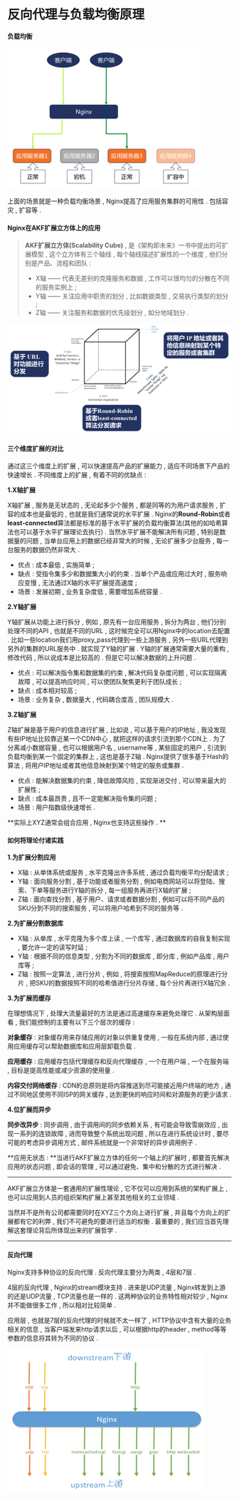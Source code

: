 # 反向代理与负载均衡原理

#### 负载均衡

![](/assets/fuzaijunh.png)

上面的场景就是一种负载均衡场景 , Nginx提高了应用服务集群的可用性 . 包括容灾 , 扩容等 .

#### Nginx在AKF扩展立方体上的应用

> **AKF扩展立方体\(Scalability Cube\)** , 是《架构即未来》一书中提出的可扩展模型 , 这个立方体有三个轴线 , 每个轴线描述扩展性的一个维度 , 他们分别是产品、流程和团队 :
>
> * X轴 —— 代表无差别的克隆服务和数据 , 工作可以很均匀的分散在不同的服务实例上 ; 
> * Y轴 —— 关注应用中职责的划分 , 比如数据类型 , 交易执行类型的划分 ; 
> * Z轴 —— 关注服务和数据的优先级划分 , 如分地域划分 .

![](/assets/akflifangti.png)

#### 三个维度扩展的对比

通过这三个维度上的扩展 , 可以快速提高产品的扩展能力 , 适应不同场景下产品的快速增长 . 不同维度上的扩展 , 有着不同的优缺点 :

**1.X轴扩展**

X轴扩展 , 服务是无状态的 , 无论起多少个服务 , 都是同等的为用户请求服务 , 扩容的成本也是最低的 , 也就是我们通常说的水平扩展 . Nginx的**Round-Robin**或者**least-connected**算法都是标准的基于水平扩展的负载均衡算法\(其他的如哈希算法也可以基于水平扩展理论去执行\) . 当然水平扩展不能解决所有问题 , 特别是数据量的问题 , 当单台应用上的数据已经非常大的时候 , 无论扩展多少台服务 , 每一台服务的数据仍然非常大 .

* 优点 : 成本最低 , 实施简单 ;
* 缺点 : 受指令集多少和数据集大小的约束 . 当单个产品或应用过大时 , 服务响应变慢 , 无法通过X轴的水平扩展提高速度 ;
* 场景 : 发展初期 , 业务复杂度低 , 需要增加系统容量 .

**2.Y轴扩展**

Y轴扩展从功能上进行拆分 , 例如 , 原先有一台应用服务 , 拆分为两台 , 他们分别处理不同的API , 也就是不同的URL , 这时候完全可以用Nginx中的location去配置 . 比如一些location我们用proxy\_pass代理到一些上游服务 , 另外一些URL代理到另外的集群的URL服务中 . 就实现了Y轴的扩展 . Y轴的扩展通常需要大量的重构 , 修改代码 , 所以说成本是比较高的 . 但是它可以解决数据的上升问题 .

* 优点 : 可以解决指令集和数据集的约束 , 解决代码复杂度问题 , 可以实现隔离故障 , 可以提高响应时间 , 可以使团队聚焦更利于团队成长 ;
* 缺点 : 成本相对较高 ;
* 场景 : 业务复杂 , 数据量大 , 代码耦合度高 , 团队规模大 .

**3.Z轴扩展**

Z轴扩展是基于用户的信息进行扩展 , 比如说 , 可以基于用户的IP地址 , 我没发现有些IP地址比较靠近某一个CDN中心 , 就把这样的请求引流到那个CDN上 . 为了分离减小数据容量 , 也可以根据用户名 , username等 , 某些固定的用户 , 引流到负载均衡到某一个固定的集群上 , 这也是基于Z轴 . Nginx提供了很多基于Hash的算法 , 将用户IP地址或者其他信息映射到某个特定的服务或集群 .

* 优点 : 能解决数据集的约束 , 降低故障风险 , 实现渐进交付 , 可以带来最大的扩展性 ;
* 缺点 : 成本最昂贵 , 且不一定能解决指令集的问题 ;
* 场景 : 用户指数级快速增长 .

**实际上XYZ通常会组合应用 , Nginx也支持这些操作 . **

#### 如何将理论付诸实践

**1.为扩展分割应用**

* X轴 : 从单体系统或服务 , 水平克隆出许多系统 , 通过负载均衡平均分配请求 ; 
* Y轴 : 面向服务分割 , 基于功能或者服务分割 , 例如电商网站可以将登陆、搜索、下单等服务进行Y轴的拆分 , 每一组服务再进行X轴的扩展 ; 
* Z轴 : 面向查找分割 , 基于用户、请求或者数据分割 , 例如可以将不同产品的SKU分到不同的搜索服务 , 可以将用户哈希到不同的服务等 . 

**2.为扩展分割数据库**

* X轴 : 从单库 , 水平克隆为多个库上读 , 一个库写 , 通过数据库的自我复制实现 , 要允许一定的读写时延 ; 
* Y轴 : 根据不同的信息类型 , 分割为不同的数据库 , 即分库 , 例如产品库 , 用户库等 ; 
* Z轴 : 按照一定算法 , 进行分片 , 例如 , 将搜索按照MapReduce的原理进行分片 , 把SKU的数据按照不同的哈希值进行分片存储 , 每个分片再进行X轴冗余 . 

**3.为扩展而缓存**

在理想情况下 , 处理大流量最好的方法是通过高速缓存来避免处理它 . 从架构层面看 , 我们能控制的主要有以下三个层次的缓存 :

**对象缓存** : 对象缓存用来存储应用的对象以供重复使用 , 一般在系统内部 , 通过使用应用缓存可以帮助数据库和应用层卸载负载 .

**应用缓存** : 应用缓存包括代理缓存和反向代理缓存 , 一个在用户端 , 一个在服务端 , 目标是提高性能或减少资源的使用量 .

**内容交付网络缓存** : CDN的总原则是将内容推送到尽可能接近用户终端的地方 , 通过不同地区使用不同ISP的网关缓存 , 达到更快的响应时间和对源服务的更少请求 .

**4.位扩展而异步**

**同步改异步** : 同步调用 , 由于调用间的同步依赖关系 , 有可能会导致雪崩效应 , 出现一系列的连锁故障 , 进而导致整个系统出现问题 , 所以在进行系统设计时 , 要尽可能的考虑异步调用方式 , 邮件系统就是一个非常好的异步调用例子 .

**应用无状态 : **当进行AKF扩展立方体的任何一个轴上的扩展时 , 都要首先解决应用的状态问题 , 即会话的管理 , 可以通过避免、集中和分散的方式进行解决 .

---

AKF扩展立方体是一套通用的扩展性理论 , 它不仅可以应用到系统的架构扩展上 , 也可以应用到人员的组织架构扩展上甚至其他相关的工业领域 .

当然并不是所有公司都需要同时在XYZ三个方向上进行扩展 , 并且每个方向上的扩展都有它的利弊 , 我们不可避免的要进行适当的权衡 . 最重要的 , 我们应当首先理解这套理论背后所体现出来的扩展哲学 .

---

#### 反向代理

Nginx支持多种协议的反向代理 . 反向代理主要分为两类 , 4层和7层 .

4层的反向代理 , Nginx的stream模块支持 . 进来是UDP流量 , Nginx转发到上游的还是UDP流量 , TCP流量也是一样的 . 这两种协议的业务特性相对较少 , Nginx并不能做很多工作 , 所以相对比较简单 .

应用层 , 也就是7层的反向代理的时候就不太一样了 , HTTP协议中含有大量的业务相关的信息 , 当客户端发来http请求以后 , 可以根据http的header , method等等参数的信息将其转为不同的协议 . 

![](/assets/fanxiangdaili.png)

